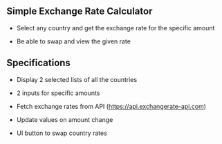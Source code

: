 ## Simple Exchange Rate Calculator

- Select any country and get the exchange rate for the specific amount

- Be able to swap and view the given rate

## Specifications

- Display 2 selected lists of all the countries
- 2 inputs for specific amounts

- Fetch exchange rates from API (https://api.exchangerate-api.com)

- Update values on amount change

- UI button to swap country rates

